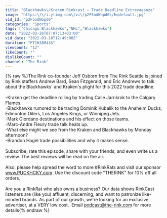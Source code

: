 ```yaml
---
title: "Blackhawks\/Kraken Rinkcast – Trade Deadline Extravaganza"
image: "https:\/\/i.ytimg.com\/vi\/p2F5odWopd0\/hqdefault.jpg"
vid_id: "p2F5odWopd0"
categories: "Sports"
tags: ["Chicago Blackhawks","NHL","Blackhawks"]
date: "2022-03-26T07:07:13+03:00"
vid_date: "2022-03-18T12:49:00Z"
duration: "PT1H38M43S"
viewcount: "12"
likeCount: ""
dislikeCount: ""
channel: "The Rink"
---
```

{% raw %}The Rink co-founder Jeff Osborn from The Rink Seattle is joined by Rink staffers Andrew Bard, Sean Fitzgerald, and Eric Andrews to talk about the Blackhawks' and Kraken's plight for this 2022 trade deadline.<br /><br />-Kraken get the deadline rolling by trading Calle Jarnkrok to the Calgary Flames.<br />-Blackhawks rumored to be trading Dominik Kubalik to the Anaheim Ducks, Edmonton Oilers, Los Angeles Kings, or Winnipeg Jets.<br />-Mark Giordano destinations and his effect on those teams.<br />-Marc-Andre Fleury trade talk heats up.<br />-What else might we see from the Kraken and Blackhawks by Monday afternoon?<br />-Brandon Hagel trade possibilities and why it makes sense.<br /><br />Subscribe, rate this episode, share with your friends, and even write us a review. The best reviews will be read on the air.<br /><br />Also, please help spread the word to more #RinkRats and visit our sponsor www.PUCKHCKY.com. Use the discount code &quot;THERINK&quot; for 10% off all orders.<br /><br />Are you a RinkRat who also owns a business? Our data shows RinkCast listeners are (like you) affluent, discerning, and want to patronize like-minded brands. As part of our growth, we're looking for an exclusive advertiser, at a VERY low cost.  Email podcast@the-rink.com for more details{% endraw %}
